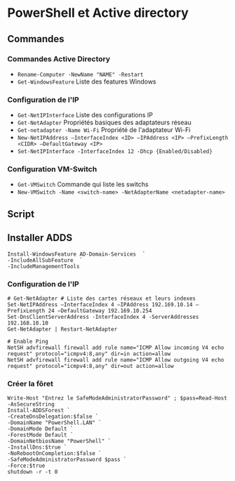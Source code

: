 # PowerShell et Active directory
## Commandes
### Commandes Active Directory
- `Rename-Computer -NewName "NAME" -Restart`
- `Get-WindowsFeature` Liste des features Windows
### Configuration de l'IP
- `Get-NetIPInterface` Liste des configurations IP
- `Get-NetAdapter` Propriétés basiques des adaptateurs réseau
- `Get-netadapter -Name Wi-Fi` Propriété de l'adaptateur Wi-Fi 
- `New-NetIPAddress –InterfaceIndex <ID> –IPAddress <IP> –PrefixLength <CIDR> –DefaultGateway <IP>`
- `Set-NetIPInterface -InterfaceIndex 12 -Dhcp {Enabled/Disabled}`
### Configuration VM-Switch
- `Get-VMSwitch` Commande qui liste les switchs
- `New-VMSwitch -Name <switch-name> -NetAdapterName <netadapter-name>`

## Script
## Installer ADDS
```
Install-WindowsFeature AD-Domain-Services  `
-IncludeAllSubFeature  `
-IncludeManagementTools
```

### Configuration de l'IP
```
# Get-NetAdapter # Liste des cartes réseaux et leurs indexes
Set-NetIPAddress –InterfaceIndex 4 –IPAddress 192.169.10.14 –PrefixLength 24 –DefaultGateway 192.169.10.254
Set-DnsClientServerAddress -InterfaceIndex 4 -ServerAddresses 192.168.10.10
Get-NetAdapter | Restart-NetAdapter

# Enable Ping
NetSH advfirewall firewall add rule name="ICMP Allow incoming V4 echo request" protocol="icmpv4:8,any" dir=in action=allow
NetSH advfirewall firewall add rule name="ICMP Allow outgoing V4 echo request" protocol="icmpv4:8,any" dir=out action=allow
```

### Créer la fôret
```
Write-Host "Entrez le SafeModeAdministratorPassword" ; $pass=Read-Host -AsSecureString
Install-ADDSForest `
-CreateDnsDelegation:$false `
-DomainName "PowerShell.LAN" `
-DomainMode Default `
-ForestMode Default `
-DomainNetbiosName "PowerShell" `
-InstallDns:$true `
-NoRebootOnCompletion:$false `
-SafeModeAdministratorPassword $pass `
-Force:$true
shutdown -r -t 0
```